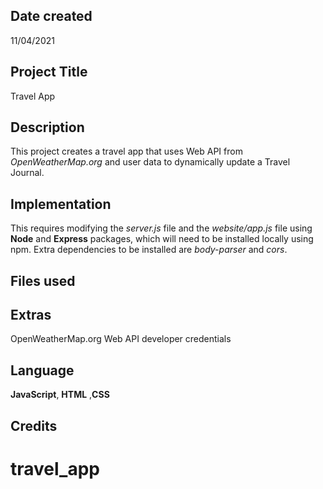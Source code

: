 ## Date created
11/04/2021

## Project Title
Travel App

## Description
This project creates a travel app that uses Web API from _OpenWeatherMap.org_ and user data to dynamically update a Travel Journal.

## Implementation
This requires modifying the *server.js* file and the *website/app.js* file using **Node** and **Express** packages, which will need to be installed locally using npm. Extra dependencies to be installed are _body-parser_ and _cors_.

## Files used


## Extras
OpenWeatherMap.org Web API developer credentials

## Language
**JavaScript**, **HTML** ,**CSS**

## Credits
# travel_app
